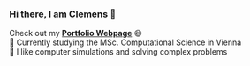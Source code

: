 ### Hi there, I am Clemens 👋
Check out my [**Portfolio Webpage**](https://wagerc97.github.io/) 😄  
💬 Currently studying the MSc. Computational Science in Vienna <br>
🤔 I like computer simulations and solving complex problems <br>
<!--🌱 Biologist by heart


**wagerc97/wagerc97** is a ✨ _special_ ✨ repository because its `README.md` (this file) appears on your GitHub profile.

Here are some ideas to get you started:

- 🔭 I’m currently working on ...
- 🌱 I’m currently learning ...
- 👯 I’m looking to collaborate on ...
- 🤔 I’m looking for help with ...
- 💬 Ask me about ...
- 📫 How to reach me: ...
- 😄 Pronouns: ...
- ⚡ Fun fact: ...
-->
